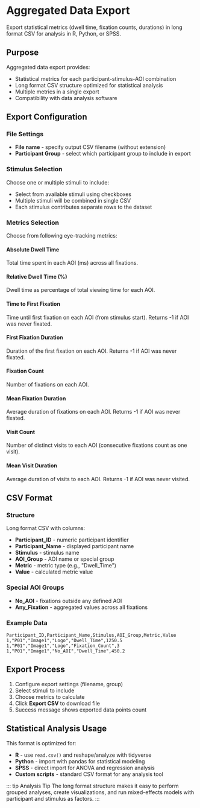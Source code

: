 # Aggregated Data Export

Export statistical metrics (dwell time, fixation counts, durations) in long format CSV for analysis in R, Python, or SPSS.

## Purpose

Aggregated data export provides:
- Statistical metrics for each participant-stimulus-AOI combination
- Long format CSV structure optimized for statistical analysis
- Multiple metrics in a single export
- Compatibility with data analysis software

## Export Configuration

### File Settings
- **File name** - specify output CSV filename (without extension)
- **Participant Group** - select which participant group to include in export

### Stimulus Selection
Choose one or multiple stimuli to include:
- Select from available stimuli using checkboxes
- Multiple stimuli will be combined in single CSV
- Each stimulus contributes separate rows to the dataset

### Metrics Selection
Choose from following eye-tracking metrics:

#### Absolute Dwell Time
Total time spent in each AOI (ms) across all fixations.

#### Relative Dwell Time (%)
Dwell time as percentage of total viewing time for each AOI.

#### Time to First Fixation
Time until first fixation on each AOI (from stimulus start). Returns -1 if AOI was never fixated.

#### First Fixation Duration
Duration of the first fixation on each AOI. Returns -1 if AOI was never fixated.

#### Fixation Count
Number of fixations on each AOI.

#### Mean Fixation Duration
Average duration of fixations on each AOI. Returns -1 if AOI was never fixated.

#### Visit Count
Number of distinct visits to each AOI (consecutive fixations count as one visit).

#### Mean Visit Duration
Average duration of visits to each AOI. Returns -1 if AOI was never visited.

## CSV Format

### Structure
Long format CSV with columns:
- **Participant_ID** - numeric participant identifier
- **Participant_Name** - displayed participant name
- **Stimulus** - stimulus name
- **AOI_Group** - AOI name or special group
- **Metric** - metric type (e.g., "Dwell_Time")
- **Value** - calculated metric value

### Special AOI Groups
- **No_AOI** - fixations outside any defined AOI
- **Any_Fixation** - aggregated values across all fixations

### Example Data
```
Participant_ID,Participant_Name,Stimulus,AOI_Group,Metric,Value
1,"P01","Image1","Logo","Dwell_Time",1250.5
1,"P01","Image1","Logo","Fixation_Count",3
1,"P01","Image1","No_AOI","Dwell_Time",450.2
```

## Export Process

1. Configure export settings (filename, group)
2. Select stimuli to include
3. Choose metrics to calculate  
4. Click **Export CSV** to download file
5. Success message shows exported data points count

## Statistical Analysis Usage

This format is optimized for:
- **R** - use `read.csv()` and reshape/analyze with tidyverse
- **Python** - import with pandas for statistical modeling
- **SPSS** - direct import for ANOVA and regression analysis
- **Custom scripts** - standard CSV format for any analysis tool

::: tip Analysis Tip
The long format structure makes it easy to perform grouped analyses, create visualizations, and run mixed-effects models with participant and stimulus as factors.
::: 